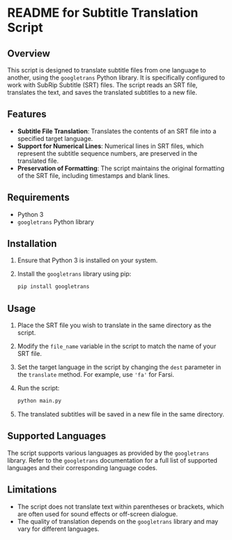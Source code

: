 # README for Subtitle Translation Script

## Overview

This script is designed to translate subtitle files from one language to another, using the `googletrans` Python library. It is specifically configured to work with SubRip Subtitle (SRT) files. The script reads an SRT file, translates the text, and saves the translated subtitles to a new file.

## Features

- **Subtitle File Translation**: Translates the contents of an SRT file into a specified target language.
- **Support for Numerical Lines**: Numerical lines in SRT files, which represent the subtitle sequence numbers, are preserved in the translated file.
- **Preservation of Formatting**: The script maintains the original formatting of the SRT file, including timestamps and blank lines.

## Requirements

- Python 3
- `googletrans` Python library

## Installation

1. Ensure that Python 3 is installed on your system.
2. Install the `googletrans` library using pip:

    ```bash
    pip install googletrans
    ```

## Usage

1. Place the SRT file you wish to translate in the same directory as the script.
2. Modify the `file_name` variable in the script to match the name of your SRT file.
3. Set the target language in the script by changing the `dest` parameter in the `translate` method. For example, use `'fa'` for Farsi.
4. Run the script:

    ```bash
    python main.py
    ```

5. The translated subtitles will be saved in a new file in the same directory.

## Supported Languages

The script supports various languages as provided by the `googletrans` library. Refer to the `googletrans` documentation for a full list of supported languages and their corresponding language codes.

## Limitations

- The script does not translate text within parentheses or brackets, which are often used for sound effects or off-screen dialogue.
- The quality of translation depends on the `googletrans` library and may vary for different languages.

